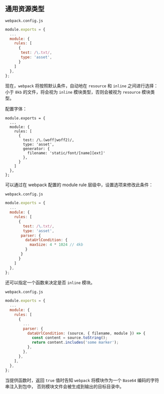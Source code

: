 ## 通用资源类型

`webpack.config.js`

```js
module.exports = {
  ...
  module: {
    rules: [
      {
       test: /\.txt/,
       type: 'asset',
      }
    ]
  },
};
```

现在，`webpack` 将按照默认条件，自动地在 `resource` 和 `inline` 之间进行选择：小于 `8kb` 的文件，将会视为 `inline` 模块类型，否则会被视为 `resource` 模块类型。

配置字体：

```
module.exports = {
  ...
  module: {
    rules: [
      {
        test: /\.(woff|woff2)/,
        type: 'asset',
        generator: {
          filename: 'static/font/[name][ext]'
        },
      }
    ]
  },
};
```



可以通过在 webpack 配置的 module rule 层级中，设置选项来修改此条件：

`webpack.config.js`

```js
module.exports = {
  ...
  module: {
    rules: [
      {
        test: /\.txt/,
        type: 'asset',
       parser: {
         dataUrlCondition: {
           maxSize: 4 * 1024 // 4kb
         }
       }
      }
    ]
  },
};
```

还可以指定一个函数来决定是否 `inline` 模块。

`webpack.config.js`

```js
module.exports = {
  ...
  module: {
    rules: [
      {
        ...
        parser: {
          dataUrlCondition: (source, { filename, module }) => {
            const content = source.toString();
            return content.includes('some marker');
          },
        },
      },
    ],
  },
};
```

当提供函数时，返回 `true` 值时告知 `webpack` 将模块作为一个 `Base64` 编码的字符串注入到包中， 否则模块文件会被生成到输出的目标目录中。